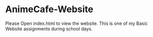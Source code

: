 # AnimeCafe-Website
Please Open index.html to view the website. This is one of my Basic Website assignments during school days. 
